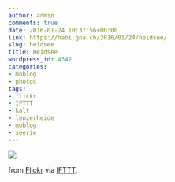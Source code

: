 ```yaml
---
author: admin
comments: true
date: 2016-01-24 10:37:56+00:00
link: https://habi.gna.ch/2016/01/24/heidsee/
slug: heidsee
title: Heidsee
wordpress_id: 4342
categories:
- moblog
- photos
tags:
- flickr
- IFTTT
- kalt
- lenzerheide
- moblog
- seerie
---
```


![](http://ift.tt/1OGAR6q)  

  

from [Flickr](http://flic.kr/p/CuoF7w) via [IFTTT](http://ift.tt/1c4nCfM).
